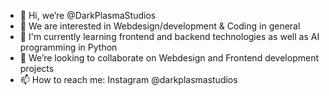 - 👋 Hi, we’re @DarkPlasmaStudios
- 👀 We are interested in Webdesign/development & Coding in general
- 🌱 I'm currently learning frontend and backend technologies as well as AI programming in Python
- 💞️ We’re looking to collaborate on Webdesign and Frontend development projects
- 📫 How to reach me: Instagram @darkplasmastudios


